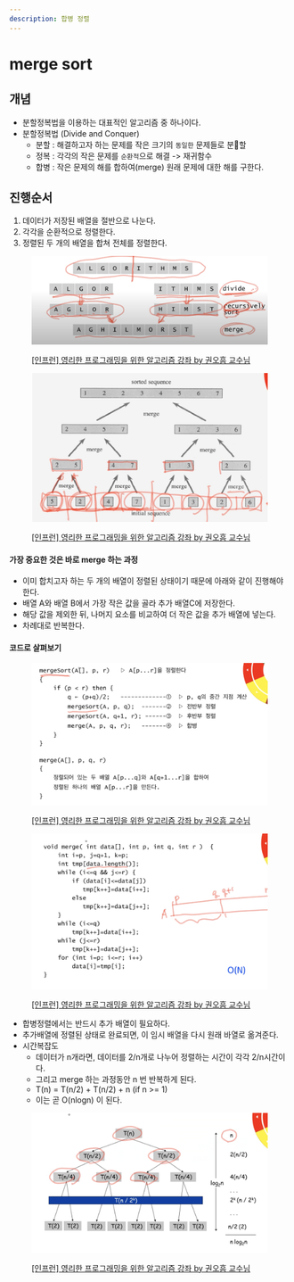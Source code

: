```yaml
---
description: 합병 정렬
---
```


# merge sort

## 개념&#x20;

* 분할정복법을 이용하는 대표적인 알고리즘 중 하나이다.&#x20;
* 분할정복법 (Divide and Conquer)
  * 분할 : 해결하고자 하는 문제를 작은 크기의 `동일한` 문제들로 분할 &#x20;
  * 정복 : 각각의 작은 문제를 `순환적`으로 해결 -> 재귀함수
  * 합병 : 작은 문제의 해를 합하여(merge) 원래 문제에 대한 해를 구한다.&#x20;



## 진행순서

1. 데이터가 저장된 배열을 절반으로 나눈다.&#x20;
2. 각각을 순환적으로 정렬한다.&#x20;
3. 정렬된 두 개의 배열을 합쳐 전체를 정렬한다.&#x20;

<figure><img src="../../../.gitbook/assets/image (13) (1).png" alt=""><figcaption><p><a href="https://www.inflearn.com/course/%EC%95%8C%EA%B3%A0%EB%A6%AC%EC%A6%98-%EA%B0%95%EC%A2%8C">[인프런] 영리한 프로그래밍을 위한 알고리즘 강좌 by 권오흠 교수님</a></p></figcaption></figure>

<figure><img src="../../../.gitbook/assets/image (29).png" alt=""><figcaption><p><a href="https://www.inflearn.com/course/%EC%95%8C%EA%B3%A0%EB%A6%AC%EC%A6%98-%EA%B0%95%EC%A2%8C">[인프런] 영리한 프로그래밍을 위한 알고리즘 강좌 by 권오흠 교수님</a></p></figcaption></figure>

#### 가장 중요한 것은 바로 merge 하는 과정&#x20;

* 이미 합치고자 하는 두 개의 배열이 정렬된 상태이기 때문에 아래와 같이 진행해야한다.&#x20;
* 배열 A와 배열 B에서 가장 작은 값을 골라 추가 배열C에 저장한다.&#x20;
* 해당 값을 제외한 뒤, 나머지 요소를 비교하여 더 작은 값을 추가 배열에 넣는다.&#x20;
* 차례대로 반복한다.&#x20;



#### 코드로 살펴보기&#x20;

<figure><img src="../../../.gitbook/assets/image (10).png" alt=""><figcaption><p><a href="https://www.inflearn.com/course/%EC%95%8C%EA%B3%A0%EB%A6%AC%EC%A6%98-%EA%B0%95%EC%A2%8C">[인프런] 영리한 프로그래밍을 위한 알고리즘 강좌 by 권오흠 교수님</a></p></figcaption></figure>

<figure><img src="../../../.gitbook/assets/image (25) (2).png" alt=""><figcaption><p><a href="https://www.inflearn.com/course/%EC%95%8C%EA%B3%A0%EB%A6%AC%EC%A6%98-%EA%B0%95%EC%A2%8C">[인프런] 영리한 프로그래밍을 위한 알고리즘 강좌 by 권오흠 교수님</a></p></figcaption></figure>

* 합병정렬에서는 반드시 추가 배열이 필요하다.&#x20;
* 추가배열에 정렬된 상태로 완료되면, 이 임시 배열을 다시 원래 바열로 옮겨준다.&#x20;
* 시간복잡도&#x20;
  * 데이터가 n개라면, 데이터를 2/n개로 나누어 정렬하는 시간이 각각 2/n시간이다.&#x20;
  * 그리고 merge 하는 과정동안 n 번 반복하게 된다.&#x20;
  * T(n) = T(n/2) + T(n/2) + n (if n >= 1)&#x20;
  * 이는 곧 O(nlogn) 이 된다.&#x20;

<figure><img src="../../../.gitbook/assets/image (17) (1).png" alt=""><figcaption><p><a href="https://www.inflearn.com/course/%EC%95%8C%EA%B3%A0%EB%A6%AC%EC%A6%98-%EA%B0%95%EC%A2%8C">[인프런] 영리한 프로그래밍을 위한 알고리즘 강좌 by 권오흠 교수님</a></p></figcaption></figure>

